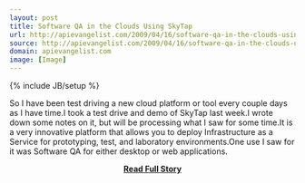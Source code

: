```yaml
---
layout: post
title: Software QA in the Clouds Using SkyTap
url: http://apievangelist.com/2009/04/16/software-qa-in-the-clouds-using-skytap/
source: http://apievangelist.com/2009/04/16/software-qa-in-the-clouds-using-skytap/
domain: apievangelist.com
image: [Image]
---
```

{% include JB/setup %}<p>So I have been test driving a new cloud platform or tool every couple days as I have time.I took a test drive and demo of SkyTap last week.I wrote down some notes on it, but will be processing what I saw for some time.It is a very innovative platform that allows you to deploy Infrastructure as a Service for prototyping, test, and laboratory environments.One use I saw for it was Software QA for either desktop or web applications.</p>
<center><p><a href="http://apievangelist.com/2009/04/16/software-qa-in-the-clouds-using-skytap/" style='padding:25px; font-sze:18px; font-weight: bold;'>Read Full Story</a></p></center>
